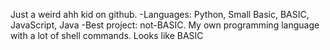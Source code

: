 Just a weird ahh kid on github.
-Languages: Python, Small Basic, BASIC, JavaScript, Java
-Best project: not-BASIC. My own programming language with a lot of shell commands. Looks like BASIC
